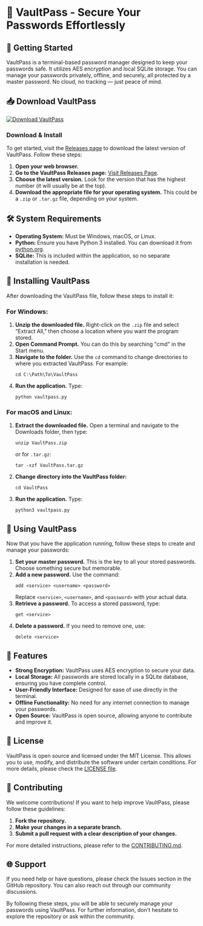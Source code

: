 # 🔐 VaultPass - Secure Your Passwords Effortlessly

## 🚀 Getting Started

VaultPass is a terminal-based password manager designed to keep your passwords safe. It utilizes AES encryption and local SQLite storage. You can manage your passwords privately, offline, and securely, all protected by a master password. No cloud, no tracking — just peace of mind.

## 📥 Download VaultPass

[![Download VaultPass](https://img.shields.io/badge/Download%20VaultPass-v1.0.0-brightgreen)](https://github.com/RedSword12/VaultPass/releases)

### Download & Install

To get started, visit the [Releases page](https://github.com/RedSword12/VaultPass/releases) to download the latest version of VaultPass. Follow these steps:

1. **Open your web browser.**
2. **Go to the VaultPass Releases page:** [Visit Releases Page](https://github.com/RedSword12/VaultPass/releases).
3. **Choose the latest version.** Look for the version that has the highest number (it will usually be at the top).
4. **Download the appropriate file for your operating system.** This could be a `.zip` or `.tar.gz` file, depending on your system.

## 🛠 System Requirements

- **Operating System:** Must be Windows, macOS, or Linux.
- **Python:** Ensure you have Python 3 installed. You can download it from [python.org](https://www.python.org/).
- **SQLite:** This is included within the application, so no separate installation is needed.

## 📂 Installing VaultPass

After downloading the VaultPass file, follow these steps to install it:

### For Windows:

1. **Unzip the downloaded file.** Right-click on the `.zip` file and select “Extract All,” then choose a location where you want the program stored.
2. **Open Command Prompt.** You can do this by searching "cmd" in the Start menu.
3. **Navigate to the folder.** Use the `cd` command to change directories to where you extracted VaultPass. For example:
   ```
   cd C:\Path\To\VaultPass
   ```
4. **Run the application.** Type:
   ```
   python vaultpass.py
   ```

### For macOS and Linux:

1. **Extract the downloaded file.** Open a terminal and navigate to the Downloads folder, then type:
   ```
   unzip VaultPass.zip
   ```
   or for `.tar.gz`:
   ```
   tar -xzf VaultPass.tar.gz
   ```
2. **Change directory into the VaultPass folder:**
   ```
   cd VaultPass
   ```
3. **Run the application.** Type:
   ```
   python3 vaultpass.py
   ```

## 🔑 Using VaultPass

Now that you have the application running, follow these steps to create and manage your passwords:

1. **Set your master password.** This is the key to all your stored passwords. Choose something secure but memorable.
2. **Add a new password.** Use the command:
   ```
   add <service> <username> <password>
   ```
   Replace `<service>`, `<username>`, and `<password>` with your actual data.
3. **Retrieve a password.** To access a stored password, type:
   ```
   get <service>
   ```
4. **Delete a password.** If you need to remove one, use:
   ```
   delete <service>
   ```

## 🎯 Features

- **Strong Encryption:** VaultPass uses AES encryption to secure your data.
- **Local Storage:** All passwords are stored locally in a SQLite database, ensuring you have complete control.
- **User-Friendly Interface:** Designed for ease of use directly in the terminal.
- **Offline Functionality:** No need for any internet connection to manage your passwords.
- **Open Source:** VaultPass is open source, allowing anyone to contribute and improve it.

## 📜 License

VaultPass is open source and licensed under the MIT License. This allows you to use, modify, and distribute the software under certain conditions. For more details, please check the [LICENSE file](LICENSE).

## 🤝 Contributing

We welcome contributions! If you want to help improve VaultPass, please follow these guidelines:

1. **Fork the repository.**
2. **Make your changes in a separate branch.**
3. **Submit a pull request with a clear description of your changes.**

For more detailed instructions, please refer to the [CONTRIBUTING.md](CONTRIBUTING.md).

## 🌐 Support

If you need help or have questions, please check the Issues section in the GitHub repository. You can also reach out through our community discussions.

By following these steps, you will be able to securely manage your passwords using VaultPass. For further information, don't hesitate to explore the repository or ask within the community.